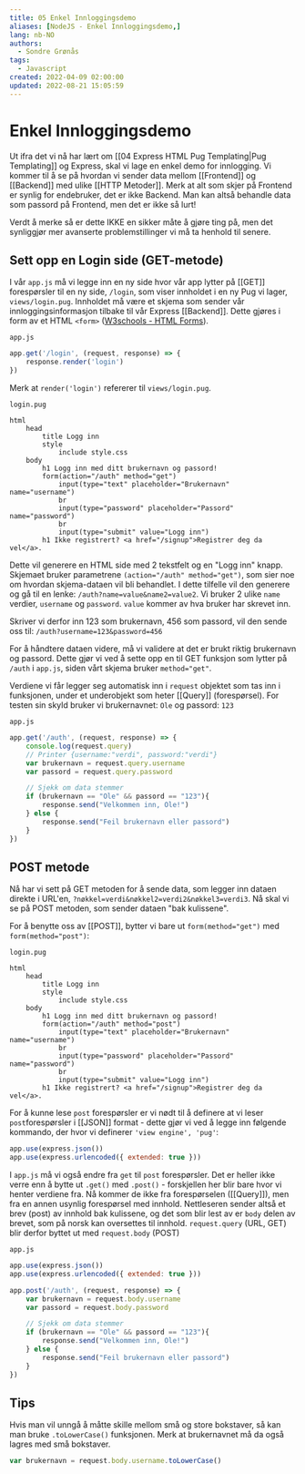 ```yaml
---
title: 05 Enkel Innloggingsdemo
aliases: [NodeJS - Enkel Innloggingsdemo,]
lang: nb-NO
authors:
  - Sondre Grønås
tags:
  - Javascript
created: 2022-04-09 02:00:00
updated: 2022-08-21 15:05:59
---
```

# Enkel Innloggingsdemo
Ut ifra det vi nå har lært om [[04 Express HTML Pug Templating|Pug Templating]] og Express, skal vi lage en enkel demo for innlogging. Vi kommer til å se på hvordan vi sender data mellom [[Frontend]] og [[Backend]] med ulike [[HTTP Metoder]]. Merk at alt som skjer på Frontend er synlig for endebruker, det er ikke Backend. Man kan altså behandle data som passord på Frontend, men det er ikke så lurt!

Verdt å merke så er dette IKKE en sikker måte å gjøre ting på, men det synliggjør mer avanserte problemstillinger vi må ta henhold til senere.

## Sett opp en Login side (GET-metode)
I vår `app.js` må vi legge inn en ny side hvor vår app lytter på [[GET]] forespørsler til en ny side, `/login`, som viser innholdet i en ny Pug vi lager, `views/login.pug`. Innholdet må være et skjema som sender vår innloggingsinformasjon tilbake til vår Express [[Backend]]. Dette gjøres i form av et HTML `<form>` ([W3schools - HTML Forms](https://www.w3schools.com/html/html_forms.asp)).

`app.js`
```js
app.get('/login', (request, response) => {
	response.render('login')
})
```

Merk at `render('login')` refererer til `views/login.pug`.

`login.pug`
```pug
html
	head
		title Logg inn
		style
			include style.css
	body
		h1 Logg inn med ditt brukernavn og passord!
		form(action="/auth" method="get")
			input(type="text" placeholder="Brukernavn" name="username")
			br
			input(type="password" placeholder="Passord" name="password")
			br
			input(type="submit" value="Logg inn")
		h1 Ikke registrert? <a href="/signup">Registrer deg da vel</a>.
```

Dette vil generere en HTML side med 2 tekstfelt og en "Logg inn" knapp. Skjemaet bruker parametrene `(action="/auth" method="get")`, som sier noe om hvordan skjema-dataen vil bli behandlet. I dette tilfelle vil den generere og gå til en lenke: `/auth?name=value&name2=value2`. Vi bruker 2 ulike `name` verdier, `username` og `password`. `value` kommer av hva bruker har skrevet inn.

Skriver vi derfor inn 123 som brukernavn, 456 som passord, vil den sende oss til: `/auth?username=123&password=456`

For å håndtere dataen videre, må vi validere at det er brukt riktig brukernavn og passord. Dette gjør vi ved å sette opp en til GET funksjon som lytter på `/auth` i `app.js`, siden vårt skjema bruker `method="get"`.

Verdiene vi får legger seg automatisk inn i `request` objektet som tas inn i funksjonen, under et underobjekt som heter [[Query]] (forespørsel). For testen sin skyld bruker vi brukernavnet: `Ole` og passord: `123`

`app.js`
```js
app.get('/auth', (request, response) => {
	console.log(request.query)
	// Printer {username:"verdi", password:"verdi"}
	var brukernavn = request.query.username
	var passord = request.query.password

	// Sjekk om data stemmer
	if (brukernavn == "Ole" && passord == "123"){
		response.send("Velkommen inn, Ole!")
	} else {
		response.send("Feil brukernavn eller passord")
	}
})
```

## POST metode
Nå har vi sett på GET metoden for å sende data, som legger inn dataen direkte i URL'en, `?nøkkel=verdi&nøkkel2=verdi2&nøkkel3=verdi3`. Nå skal vi se på POST metoden, som sender dataen "bak kulissene".

For å benytte oss av [[POST]], bytter vi bare ut `form(method="get")` med `form(method="post")`:

`login.pug`
```pug
html
	head
		title Logg inn
		style
			include style.css
	body
		h1 Logg inn med ditt brukernavn og passord!
		form(action="/auth" method="post")
			input(type="text" placeholder="Brukernavn" name="username")
			br
			input(type="password" placeholder="Passord" name="password")
			br
			input(type="submit" value="Logg inn")
		h1 Ikke registrert? <a href="/signup">Registrer deg da vel</a>.
```

For å kunne lese `post` forespørsler er vi nødt til å definere at vi leser `post`forespørsler i [[JSON]] format - dette gjør vi ved å legge inn følgende kommando, der hvor vi definerer `'view engine', 'pug'`:

```javascript
app.use(express.json())
app.use(express.urlencoded({ extended: true }))
```

I `app.js` må vi også endre fra `get` til `post` forespørsler. Det er heller ikke verre enn å bytte ut `.get()` med `.post()` - forskjellen her blir bare hvor vi henter verdiene fra. Nå kommer de ikke fra forespørselen ([[Query]]), men fra en annen usynlig forespørsel med innhold. Nettleseren sender altså et brev (post) av innhold bak kulissene, og det som blir lest av er `body` delen av brevet, som på norsk kan oversettes til innhold. `request.query` (URL, GET) blir derfor byttet ut med `request.body` (POST)

`app.js`
```js
app.use(express.json())
app.use(express.urlencoded({ extended: true }))

app.post('/auth', (request, response) => {
	var brukernavn = request.body.username
	var passord = request.body.password

	// Sjekk om data stemmer
	if (brukernavn == "Ole" && passord == "123"){
		response.send("Velkommen inn, Ole!")
	} else {
		response.send("Feil brukernavn eller passord")
	}
})
```

## Tips
Hvis man vil unngå å måtte skille mellom små og store bokstaver, så kan man bruke `.toLowerCase()` funksjonen. Merk at brukernavnet må da også lagres med små bokstaver.
```javascript
var brukernavn = request.body.username.toLowerCase()
```